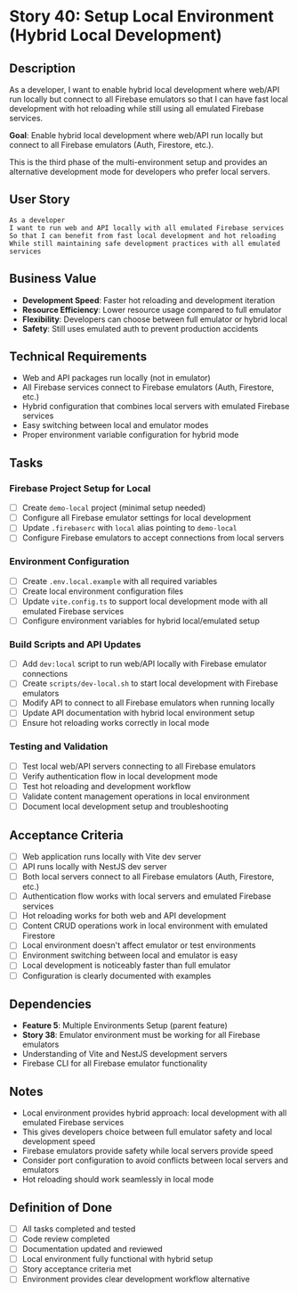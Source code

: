 # Story 40: Setup Local Environment (Hybrid Local Development)

## Description

As a developer, I want to enable hybrid local development where web/API run locally but connect to all Firebase
emulators so that I can have fast local development with hot reloading while still using all emulated Firebase services.

**Goal**: Enable hybrid local development where web/API run locally but connect to all Firebase emulators (Auth,
Firestore, etc.).

This is the third phase of the multi-environment setup and provides an alternative development mode for developers who
prefer local servers.

## User Story

```
As a developer
I want to run web and API locally with all emulated Firebase services
So that I can benefit from fast local development and hot reloading
While still maintaining safe development practices with all emulated services
```

## Business Value

- **Development Speed**: Faster hot reloading and development iteration
- **Resource Efficiency**: Lower resource usage compared to full emulator
- **Flexibility**: Developers can choose between full emulator or hybrid local
- **Safety**: Still uses emulated auth to prevent production accidents

## Technical Requirements

- Web and API packages run locally (not in emulator)
- All Firebase services connect to Firebase emulators (Auth, Firestore, etc.)
- Hybrid configuration that combines local servers with emulated Firebase services
- Easy switching between local and emulator modes
- Proper environment variable configuration for hybrid mode

## Tasks

### Firebase Project Setup for Local

- [ ] Create `demo-local` project (minimal setup needed)
- [ ] Configure all Firebase emulator settings for local development
- [ ] Update `.firebaserc` with `local` alias pointing to `demo-local`
- [ ] Configure Firebase emulators to accept connections from local servers

### Environment Configuration

- [ ] Create `.env.local.example` with all required variables
- [ ] Create local environment configuration files
- [ ] Update `vite.config.ts` to support local development mode with all emulated Firebase services
- [ ] Configure environment variables for hybrid local/emulated setup

### Build Scripts and API Updates

- [ ] Add `dev:local` script to run web/API locally with Firebase emulator connections
- [ ] Create `scripts/dev-local.sh` to start local development with Firebase emulators
- [ ] Modify API to connect to all Firebase emulators when running locally
- [ ] Update API documentation with hybrid local environment setup
- [ ] Ensure hot reloading works correctly in local mode

### Testing and Validation

- [ ] Test local web/API servers connecting to all Firebase emulators
- [ ] Verify authentication flow in local development mode
- [ ] Test hot reloading and development workflow
- [ ] Validate content management operations in local environment
- [ ] Document local development setup and troubleshooting

## Acceptance Criteria

- [ ] Web application runs locally with Vite dev server
- [ ] API runs locally with NestJS dev server
- [ ] Both local servers connect to all Firebase emulators (Auth, Firestore, etc.)
- [ ] Authentication flow works with local servers and emulated Firebase services
- [ ] Hot reloading works for both web and API development
- [ ] Content CRUD operations work in local environment with emulated Firestore
- [ ] Local environment doesn't affect emulator or test environments
- [ ] Environment switching between local and emulator is easy
- [ ] Local development is noticeably faster than full emulator
- [ ] Configuration is clearly documented with examples

## Dependencies

- **Feature 5**: Multiple Environments Setup (parent feature)
- **Story 38**: Emulator environment must be working for all Firebase emulators
- Understanding of Vite and NestJS development servers
- Firebase CLI for all Firebase emulator functionality

## Notes

- Local environment provides hybrid approach: local development with all emulated Firebase services
- This gives developers choice between full emulator safety and local development speed
- Firebase emulators provide safety while local servers provide speed
- Consider port configuration to avoid conflicts between local servers and emulators
- Hot reloading should work seamlessly in local mode

## Definition of Done

- [ ] All tasks completed and tested
- [ ] Code review completed
- [ ] Documentation updated and reviewed
- [ ] Local environment fully functional with hybrid setup
- [ ] Story acceptance criteria met
- [ ] Environment provides clear development workflow alternative 
